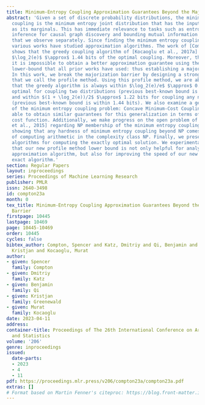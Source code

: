```yaml
---
title: Minimum-Entropy Coupling Approximation Guarantees Beyond the Majorization Barrier
abstract: 'Given a set of discrete probability distributions, the minimum entropy
  coupling is the minimum entropy joint distribution that has the input distributions
  as its marginals. This has immediate relevance to tasks such as entropic causal
  inference for causal graph discovery and bounding mutual information between variables
  that we observe separately. Since finding the minimum entropy coupling is NP-Hard,
  various works have studied approximation algorithms. The work of [Compton, 2022]
  shows that the greedy coupling algorithm of [Kocaoglu et al., 2017a] is always within
  $\log_2(e)$ $\approx$ 1.44 bits of the optimal coupling. Moreover, they show that
  it is impossible to obtain a better approximation guarantee using the majorization
  lower-bound that all prior works have used: thus establishing a majorization barrier.
  In this work, we break the majorization barrier by designing a stronger lower-bound
  that we call the profile method. Using this profile method, we are able to show
  that the greedy algorithm is always within $\log_2(e)/e$ $\approx$ 0.53 bits of
  optimal for coupling two distributions (previous best-known bound is within 1 bit),
  and within $(1 + \log_2(e))/2$ $\approx$ 1.22 bits for coupling any number of distributions
  (previous best-known bound is within 1.44 bits). We also examine a generalization
  of the minimum entropy coupling problem: Concave Minimum-Cost Couplings. We are
  able to obtain similar guarantees for this generalization in terms of the concave
  cost function. Additionally, we make progress on the open problem of [Kovačević
  et al., 2015] regarding NP membership of the minimum entropy coupling problem by
  showing that any hardness of minimum entropy coupling beyond NP comes from the difficulty
  of computing arithmetic in the complexity class NP. Finally, we present exponential-time
  algorithms for computing the exactly optimal solution. We experimentally observe
  that our new profile method lower bound is not only helpful for analyzing the greedy
  approximation algorithm, but also for improving the speed of our new backtracking-based
  exact algorithm.'
section: Regular Papers
layout: inproceedings
series: Proceedings of Machine Learning Research
publisher: PMLR
issn: 2640-3498
id: compton23a
month: 0
tex_title: Minimum-Entropy Coupling Approximation Guarantees Beyond the Majorization
  Barrier
firstpage: 10445
lastpage: 10469
page: 10445-10469
order: 10445
cycles: false
bibtex_author: Compton, Spencer and Katz, Dmitriy and Qi, Benjamin and Greenewald,
  Kristjan and Kocaoglu, Murat
author:
- given: Spencer
  family: Compton
- given: Dmitriy
  family: Katz
- given: Benjamin
  family: Qi
- given: Kristjan
  family: Greenewald
- given: Murat
  family: Kocaoglu
date: 2023-04-11
address:
container-title: Proceedings of The 26th International Conference on Artificial Intelligence
  and Statistics
volume: '206'
genre: inproceedings
issued:
  date-parts:
  - 2023
  - 4
  - 11
pdf: https://proceedings.mlr.press/v206/compton23a/compton23a.pdf
extras: []
# Format based on Martin Fenner's citeproc: https://blog.front-matter.io/posts/citeproc-yaml-for-bibliographies/
---
```

